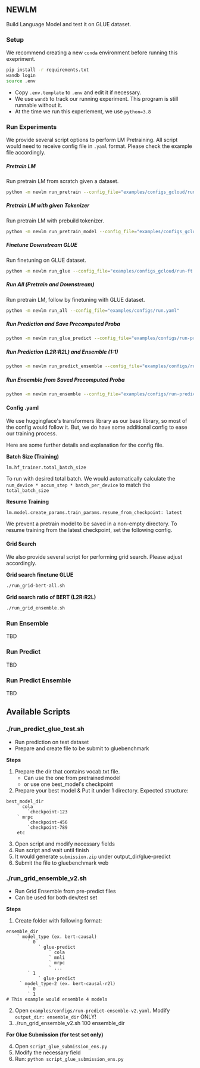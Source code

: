 ## NEWLM

Build Language Model and test it on GLUE dataset.

### Setup

We recommend creating a new `conda` environment before running this exepriment.

```bash
pip install -r requirements.txt
wandb login
source .env
```

- Copy `.env.template` to `.env` and edit it if necessary.
- We use `wandb` to track our running experiment. This program is still runnable without it.
- At the time we run this experiement, we use `python=3.8`

### Run Experiments

We provide several script options to perform LM Pretraining. All script would need to receive config file in `.yaml` format. Please check the example file accordingly.

##### Pretrain LM

Run pretrain LM from scratch given a dataset.

```bash
python -m newlm run_pretrain --config_file="examples/configs_gcloud/run-100-percent.bert-causal.yaml"
```

##### Pretrain LM with given Tokenizer

Run pretrain LM with prebuild tokenizer.

```bash
python -m newlm run_pretrain_model --config_file="examples/configs_gcloud/run-100-percent.bert-causal-r2l.yaml"
```

##### Finetune Downstream GLUE

Run finetuning on GLUE dataset.

```bash
python -m newlm run_glue --config_file="examples/configs_gcloud/run-ft.bert.yaml"
```

##### Run All (Pretrain and Downstream)

Run pretrain LM, follow by finetuning with GLUE dataset.

```bash
python -m newlm run_all --config_file="examples/configs/run.yaml"
```

##### Run Prediction and Save Precomputed Proba

```bash
python -m newlm run_glue_predict --config_file="examples/configs/run-predict-ensemble.yaml"
```

##### Run Prediction (L2R:R2L) and Ensemble (1:1)

```bash
python -m newlm run_predict_ensemble --config_file="examples/configs/run-predict-ensemble.yaml"
```

##### Run Ensemble from Saved Precomputed Proba

```bash
python -m newlm run_ensemble --config_file="examples/configs/run-predict-ensemble.yaml" --l2r_r2l_ratio=[1,1]]
```

#### Config .yaml

We use huggingface's transformers library as our base library, so most of the config would follow it. But, we do have some additional config to ease our training process.

Here are some further details and explanation for the config file.

**Batch Size (Training)**

```
lm.hf_trainer.total_batch_size
```

To run with desired total batch. We would automatically calculate the `num_device * accum_step * batch_per_device` to match the `total_batch_size`

**Resume Training**

```
lm.model.create_params.train_params.resume_from_checkpoint: latest
```

We prevent a pretrain model to be saved in a non-empty directory. To resume training from the latest checkpoint, set the following config.

#### Grid Search

We also provide several script for performing grid search. Please adjust accordingly.

**Grid search finetune GLUE**

```bash
./run_grid-bert-all.sh
```

**Grid search ratio of BERT (L2R:R2L)**

```bash
./run_grid_ensemble.sh
```

### Run Ensemble

TBD

### Run Predict

TBD

### Run Predict Ensemble

TBD

## Available Scripts

### ./run_predict_glue_test.sh

- Run prediction on test dataset
- Prepare and create file to be submit to gluebenchmark

**Steps**

1. Prepare the dir that contains vocab.txt file.
   - Can use the one from pretrained model
   - or use one best_model's checkpoint
2. Prepare your best model & Put it under 1 directory. Expected structure:

```
best_model_dir
    ` cola
        `checkpoint-123
    ` mrpc
        `checkpoint-456
        `checkpoint-789
    etc
```

3. Open script and modify necessary fields
4. Run script and wait until finish
5. It would generate `submission.zip` under output_dir/glue-predict
6. Submit the file to gluebenchmark web

### ./run_grid_ensemble_v2.sh

- Run Grid Ensemble from pre-predict files
- Can be used for both dev/test set

**Steps**

1. Create folder with following format:
```
ensemble_dir
    ` model_type (ex. bert-causal)
        ` 0
            ` glue-predict
                ` cola
                ` mnli
                ` mrpc
                ` ...
        ` 1
            ` glue-predict
     ` model_type-2 (ex. bert-causal-r2l)
        ` 0
        ` 1
# This example would ensemble 4 models
```
2. Open `examples/configs/run-predict-ensemble-v2.yaml`. Modify `output_dir: ensemble_dir` ONLY!
3. ./run_grid_ensemble_v2.sh 100 ensemble_dir

**For Glue Submission (for test set only)**

4. Open `script_glue_submission_ens.py`
5. Modify the necessary field
6. Run: `python script_glue_submission_ens.py`
